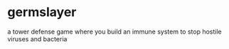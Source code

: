 # germslayer
a tower defense game where you build an immune system to stop hostile viruses and bacteria
